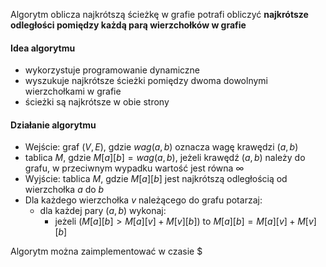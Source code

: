 Algorytm oblicza najkrótszą ścieżkę w grafie
potrafi obliczyć **najkrótsze odległości pomiędzy każdą parą wierzchołków w grafie**

#### Idea algorytmu
- wykorzystuje programowanie dynamiczne
- wyszukuje najkrótsze ścieżki pomiędzy dwoma dowolnymi wierzchołkami w grafie
- ścieżki są najkrótsze w obie strony
#### Działanie algorytmu
- Wejście: graf $(V,E)$, gdzie $wag(a,b)$ oznacza wagę krawędzi $(a,b)$
- tablica $M$, gdzie $M[a][b]=wag(a,b)$, jeżeli krawędź $(a,b)$ należy do grafu, w przeciwnym wypadku wartość jest równa $∞$
- Wyjście: tablica $M$, gdzie $M[a][b]$ jest najkrótszą odległością od wierzchołka $a$ do $b$
- Dla każdego wierzchołka $v$ należącego do grafu potarzaj:
	- dla każdej pary $(a,b)$ wykonaj:
		- jeżeli $(M[a][b]>M[a][v]+M[v][b])$ to $M[a][b]=M[a][v]+M[v][b]$

Algorytm można zaimplementować w czasie $